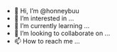 - 👋 Hi, I’m @honneybuu
- 👀 I’m interested in ...
- 🌱 I’m currently learning ...
- 💞️ I’m looking to collaborate on ...
- 📫 How to reach me ...

<!---
honneybuu/honneybuu is a ✨ special ✨ repository because its `README.md` (this file) appears on your GitHub profile.
You can click the Preview link to take a look at your changes.
--->
